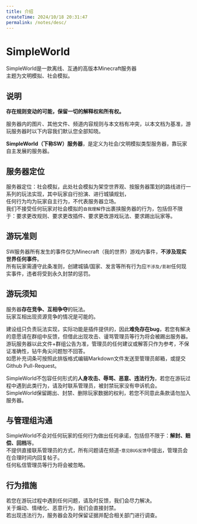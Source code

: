 ```yaml
---
title: 介绍
createTime: 2024/10/18 20:31:47
permalink: /notes/desc/
---
```

# SimpleWorld

SimpleWorld是一款离线、互通的高版本Minecraft服务器<br>
主题为文明模拟、社会模拟。

## 说明

**存在规则变动的可能，保留一切的解释权和所有权。**<br>

服务器内的图片、其他文件、频道内容规则与本文档有冲突，以本文档为基准，游玩服务器时以下内容我们默认您全部知晓。<br>

**SimpleWorld（下称SW）服务器**，是定义为社会/文明模拟类型服务器，靠玩家自主发展的服务器。<br>

## 服务器定位

服务器定位：社会模拟，此处社会模拟为架空世界观、按服务器策划的路线进行一系列的玩法实现，其中玩家自行扮演、进行城镇规划，<br>
任何行为均为玩家自主行为，不代表服务器立场。<br>
我们不接受任何玩家对社会模拟的`自我理解`作出裹挟服务器的行为，包括但不限于：要求更改规则、要求更改插件、要求更改游戏玩法、要求踢出玩家等。<br>

## 游玩准则

SW服务器所有发生的事件仅为Minecraft（我的世界）游戏内事件，**不涉及现实世界任何事件**。<br>
所有玩家需遵守此条准则，创建城镇/国家、发言等所有行为应`不涉及/影射`任何现实事件，违者将受到永久封禁的惩罚。

## 游玩须知

服务器**存在竞争、互相争夺**的玩法。<br>
玩家互相出现资源竞争的情况是可能的。<br>

建设组只负责玩法实现，实际功能是插件提供的，因此**难免存在bug**，若您有解决的意愿请在群组中反馈，但借此出现攻击、谩骂管理员等行为将会被踢出服务器。<br>
游玩服务器以此文件+群组公告为准，管理员的任何建议或解答只作为参考，不保证准确性，钻牛角尖问题恕不回答。<br>
如愿补充词条可按照此排版格式编辑Markdown文件发送至管理员邮箱，或提交Github Pull-Request。<br>

SimpleWorld不包容任何形式的**人身攻击、辱骂、恶意、违法行为**，若您在游玩过程中遇到此类行为，请及时联系管理员，被封禁玩家没有申诉机会。<br>
SimpleWorld保留踢出、封禁、删除玩家数据的权利，若您不同意此条款请勿加入服务器。<br>


## 与管理组沟通

SimpleWorld不会对任何玩家的任何行为做出任何承诺，包括但不限于：**解封、赔偿、回档**等。<br>
不提供直接联系管理员的方式，所有问题请在频道-`意见BUG反馈`中提出，管理员会在合理时间内回复帖子。<br>
任何私信管理员等行为将会被忽略。<br>

## 行为措施

若您在游玩过程中遇到任何问题，请及时反馈，我们会尽力解决。<br>
关于煽动、情绪化、恶意行为，我们会直接封禁。<br>
若出现违法行为，服务器会及时保留证据并配合相关部门进行调查。<br>